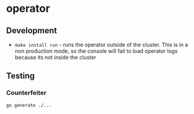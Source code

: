 # operator

## Development

- `make install run` - runs the operator outside of the cluster. This is in a
  non production mode, so the console will fail to load operator logs because
  its not inside the cluster

## Testing

### Counterfeiter

```bash
go generate ./...
```

